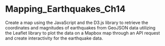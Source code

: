 # Mapping_Earthquakes_Ch14
Create a map using the JavaScript and the D3.js library to retrieve the coordinates and magnitudes of earthquakes from GeoJSON data utilizing the Leaflet library to plot the data on a Mapbox map through an API request and create interactivity for the earthquake data.
